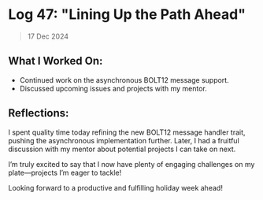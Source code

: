 # Log 47: "Lining Up the Path Ahead"

> 17 Dec 2024

## What I Worked On:

- Continued work on the asynchronous BOLT12 message support.
- Discussed upcoming issues and projects with my mentor.

## Reflections:

I spent quality time today refining the new BOLT12 message handler trait,
pushing the asynchronous implementation further. Later, I had a fruitful
discussion with my mentor about potential projects I can take on next.

I’m truly excited to say that I now have plenty of engaging challenges on my
plate—projects I’m eager to tackle!

Looking forward to a productive and fulfilling holiday week ahead!
